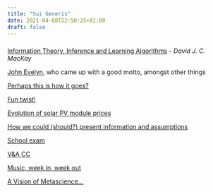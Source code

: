 ```yaml
---
title: "Sui Generis"
date: 2021-04-08T22:50:25+01:00
draft: false
---
```


### 
<!--more-->

[Information Theory, Inference and Learning Algorithms](http://www.inference.org.uk/itprnn/book.pdf) - *David J. C. MacKay*

[John Evelyn](https://en.wikipedia.org/wiki/John_Evelyn), who came up with a good motto, amongst other things

[Perhaps this is how it goes?](https://www.multivax.com/last_question.html)

[Fun twist!](https://www.lesswrong.com/posts/5wMcKNAwB6X4mp9og/that-alien-message)

[Evolution of solar PV module prices](https://ourworldindata.org/grapher/solar-pv-prices?yScale=log)

[How we could (should?) present information and assumptions](http://worrydream.com/ClimateChange/#media-debate)

[School exam](https://www.poetryfoundation.org/poems/53744/adlestrop)

[V&A CC](http://vacricket.com/)

[Music, week in, week out](https://www.bbc.co.uk/programmes/b01fm4ss)

[A Vision of Metascience...](https://scienceplusplus.org/metascience/index.html)